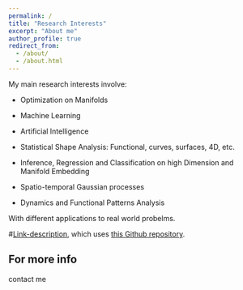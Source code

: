 ```yaml
---
permalink: /
title: "Research Interests"
excerpt: "About me"
author_profile: true
redirect_from: 
  - /about/
  - /about.html
---
```


My main research interests involve:

- Optimization on Manifolds

- Machine Learning

- Artificial Intelligence

- Statistical Shape Analysis: Functional, curves, surfaces, 4D, etc.

- Inference, Regression and Classification on high Dimension and Manifold Embedding

- Spatio-temporal Gaussian processes

- Dynamics and Functional Patterns Analysis

With different applications to real world probelms.

 
 #[Link-description](http://stuartgeiger.com), which uses [this Github repository](https://github.com/staeiou/staeiou.github.io).



For more info
------
contact me
